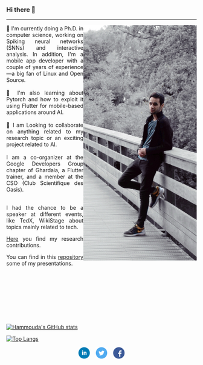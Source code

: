 ### Hi there 👋

---

<img width="300" align='right' src="img/me.jpg">

<div style="width:50%; text-align:justify;">
🔭  I'm currently doing a Ph.D. in computer science, working on Spiking neural networks (SNNs) and interactive analysis. In addition, I'm a mobile app developer with a couple of years of experience—a big fan of Linux and Open Source.<br><br>
🌱 I'm also learning about Pytorch and how to exploit it using Flutter for mobile-based applications around AI.<br><br>
👯 I am Looking to collaborate on anything related to my research topic or an exciting project related to AI.
<br><br>
I am a co-organizer at the Google Developers Group chapter of Ghardaia, a Flutter trainer, and a member at the CSO (Club Scientifique des Oasis).<br><br>

I had the chance to be a speaker at different events, like TedX, WikiStage about topics mainly related to tech. 
  
<a href="https://scholar.google.com/citations?user=DcvhttMAAAAJ&hl=en">Here</a> you find my research contributions.
  
You can find in this <a href="https://github.com/Timodz/MyPresentations">repository</a> some of my presentations.
<br><br>
<br><br>
</div>

<p style="margin:100px;">
  
[![Hammouda's GitHub stats](https://github-readme-stats.vercel.app/api?username=Timodz&card_width=400)](https://github.com/anuraghazra/github-readme-stats)

[![Top Langs](https://github-readme-stats.vercel.app/api/top-langs/?username=Timodz&layout=compact&card_width=400)](https://github.com/anuraghazra/github-readme-stats)
</p>

<p align='center'>
<a href="https://www.linkedin.com/in/elbez-hammouda/"><img height="30" src="img/linkedin.png"></a>
&nbsp;&nbsp;
<a href="https://twitter.com/elbezhammouda"><img height="30" src="img/twitter.png"></a>
&nbsp;&nbsp;
<a href="https://www.facebook.com/hammouda.Elbez"><img height="30" src="img/facebook.png"></a>
</p>

